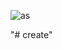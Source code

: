 ![as](https://github.com/user-attachments/assets/da7a5c0a-e158-4622-b21c-895a4e752e99)


"# create" 
